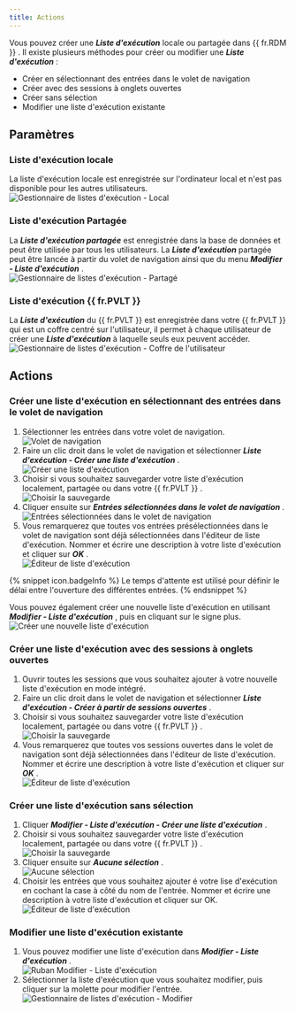 ```yaml
---
title: Actions
---
```


Vous pouvez créer une ***Liste d&apos;exécution*** locale ou partagée dans {{ fr.RDM }} . Il existe plusieurs méthodes pour créer ou modifier une ***Liste d&apos;exécution*** :  

* Créer en sélectionnant des entrées dans le volet de navigation 
* Créer avec des sessions à onglets ouvertes 
* Créer sans sélection 
* Modifier une liste d&apos;exécution existante 

## Paramètres 

### Liste d&apos;exécution locale 

La liste d&apos;exécution locale est enregistrée sur l&apos;ordinateur local et n&apos;est pas disponible pour les autres utilisateurs.  
![Gestionnaire de listes d'exécution - Local](/img/fr/rdm/mac/clip4087.png) 

### Liste d&apos;exécution Partagée 

La ***Liste d&apos;exécution partagée*** est enregistrée dans la base de données et peut être utilisée par tous les utilisateurs. La ***Liste d&apos;exécution*** partagée peut être lancée à partir du volet de navigation ainsi que du menu ***Modifier - Liste d&apos;exécution*** .  
![Gestionnaire de listes d'exécution - Partagé](/img/fr/rdm/mac/clip4088.png) 

### Liste d&apos;exécution {{ fr.PVLT }} 

La ***Liste d&apos;exécution*** du {{ fr.PVLT }} est enregistrée dans votre {{ fr.PVLT }} qui est un coffre centré sur l&apos;utilisateur, il permet à chaque utilisateur de créer une ***Liste d&apos;exécution*** à laquelle seuls eux peuvent accéder.  
![Gestionnaire de listes d'exécution - Coffre de l'utilisateur](/img/fr/rdm/mac/clip4089.png) 

## Actions 

### Créer une liste d&apos;exécution en sélectionnant des entrées dans le volet de navigation 

1. Sélectionner les entrées dans votre volet de navigation.  
![Volet de navigation](/img/fr/rdm/mac/clip0269.png) 
1. Faire un clic droit dans le volet de navigation et sélectionner ***Liste d&apos;exécution - Créer une liste d&apos;exécution*** .  
![Créer une liste d'exécution](/img/fr/rdm/mac/clip4090.png) 
1. Choisir si vous souhaitez sauvegarder votre liste d&apos;exécution localement, partagée ou dans votre {{ fr.PVLT }} .  
![Choisir la sauvegarde](/img/fr/rdm/mac/clip4092.png) 
1. Cliquer ensuite sur ***Entrées sélectionnées dans le volet de navigation*** .  
![Entrées sélectionnées dans le volet de navigation](/img/fr/rdm/mac/clip0266.png) 
1. Vous remarquerez que toutes vos entrées présélectionnées dans le volet de navigation sont déjà sélectionnées dans l&apos;éditeur de liste d&apos;exécution. Nommer et écrire une description à votre liste d&apos;exécution et cliquer sur ***OK*** .  
![Éditeur de liste d'exécution](/img/fr/rdm/mac/clip4093.png) 

{% snippet icon.badgeInfo %} 
Le temps d&apos;attente est utilisé pour définir le délai entre l&apos;ouverture des différentes entrées. 
{% endsnippet %}
 
Vous pouvez également créer une nouvelle liste d&apos;exécution en utilisant ***Modifier - Liste d&apos;exécution*** , puis en cliquant sur le signe plus.  
![Créer une nouvelle liste d'exécution](/img/fr/rdm/mac/clip4095.png) 

### Créer une liste d&apos;exécution avec des sessions à onglets ouvertes 

1. Ouvrir toutes les sessions que vous souhaitez ajouter à votre nouvelle liste d&apos;exécution en mode intégré. 
1. Faire un clic droit dans le volet de navigation et sélectionner ***Liste d&apos;exécution - Créer à partir de sessions ouvertes*** . 
1. Choisir si vous souhaitez sauvegarder votre liste d&apos;exécution localement, partagée ou dans votre {{ fr.PVLT }} .  
![Choisir la sauvegarde](/img/fr/rdm/mac/clip4092.png) 
1. Vous remarquerez que toutes vos sessions ouvertes dans le volet de navigation sont déjà sélectionnées dans l&apos;éditeur de liste d&apos;exécution. Nommer et écrire une description à votre liste d&apos;exécution et cliquer sur ***OK*** .  
![Éditeur de liste d'exécution](/img/fr/rdm/mac/clip4093.png) 

### Créer une liste d&apos;exécution sans sélection 

1. Cliquer ***Modifier - Liste d&apos;exécution - Créer une liste d&apos;exécution*** . 
1. Choisir si vous souhaitez sauvegarder votre liste d&apos;exécution localement, partagée ou dans votre {{ fr.PVLT }} .  
![Choisir la sauvegarde](/img/fr/rdm/mac/clip4092.png) 
1. Cliquer ensuite sur ***Aucune sélection*** .  
![Aucune sélection](/img/fr/rdm/mac/clip0073.png) 
1. Choisir les entrées que vous souhaitez ajouter é votre lise d&apos;exécution en cochant la case à côté du nom de l&apos;entrée. Nommer et écrire une description à votre liste d&apos;exécution et cliquer sur OK.  
![Éditeur de liste d'exécution](/img/fr/rdm/mac/clip0074.png) 

### Modifier une liste d&apos;exécution existante 

1. Vous pouvez modifier une liste d&apos;exécution dans ***Modifier - Liste d&apos;exécution*** .  
![Ruban Modifier - Liste d'exécution](/img/fr/rdm/mac/clip4086.png) 
1. Sélectionner la liste d&apos;exécution que vous souhaitez modifier, puis cliquer sur la molette pour modifier l&apos;entrée.  
![Gestionnaire de listes d'exécution - Modifier](/img/fr/rdm/mac/clip0272.png) 

